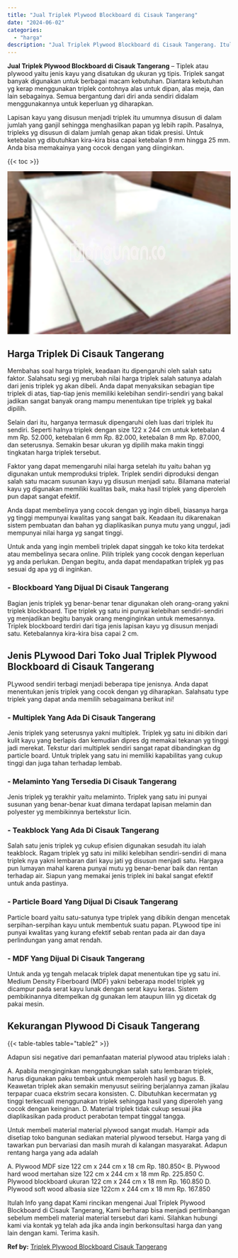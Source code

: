 ```yaml
---
title: "Jual Triplek Plywood Blockboard di Cisauk Tangerang"
date: "2024-06-02"
categories: 
  - "harga"
description: "Jual Triplek Plywood Blockboard di Cisauk Tangerang. Itulah Info yang dapat Kami rincikan mengenai Jual Triplek Plywood Blockboard di Cisauk Tangerang, Kami..."
---
```


**Jual Triplek Plywood Blockboard di Cisauk Tangerang** – Tiplek atau plywood yaitu jenis kayu yang disatukan dg ukuran yg tipis. Triplek sangat banyak digunakan untuk berbagai macam kebutuhan. Diantara kebutuhan yg kerap menggunakan triplek contohnya alas untuk dipan, alas meja, dan lain sebagainya. Semua bergantung dari diri anda sendiri didalam menggunakannya untuk keperluan yg diharapkan.

Lapisan kayu yang disusun menjadi triplek itu umumnya disusun di dalam jumlah yang ganjil sehingga menghasilkan papan yg lebih rapih. Pasalnya, tripleks yg disusun di dalam jumlah genap akan tidak presisi. Untuk ketebalan yg dibutuhkan kira-kira bisa capai ketebalan 9 mm hingga 25 mm. Anda bisa memakainya yang cocok dengan yang diinginkan.

{{< toc >}}

![Jual Triplek Plywood Blockboard di Cisauk Tangerang](/images/jual-triplek-murah-43.png)

## Harga Triplek Di Cisauk Tangerang

Membahas soal harga triplek, keadaan itu dipengaruhi oleh salah satu faktor. Salahsatu segi yg merubah nilai harga triplek salah satunya adalah dari jenis triplek yg akan dibeli. Anda dapat menyaksikan sebagian tipe triplek di atas, tiap-tiap jenis memiliki kelebihan sendiri-sendiri yang bakal jadikan sangat banyak orang mampu menentukan tipe triplek yg bakal dipilih.

Selain dari itu, harganya termasuk dipengaruhi oleh luas dari triplek itu sendiri. Seperti halnya triplek dengan size 122 x 244 cm untuk ketebalan 4 mm Rp. 52.000, ketebalan 6 mm Rp. 82.000, ketebalan 8 mm Rp. 87.000, dan seterusnya. Semakin besar ukuran yg dipilih maka makin tinggi tingkatan harga triplek tersebut.

Faktor yang dapat memengaruhi nilai harga setelah itu yaitu bahan yg digunakan untuk memproduksi triplek. Triplek sendiri diproduksi dengan salah satu macam susunan kayu yg disusun menjadi satu. Bilamana material kayu yg digunakan memiliki kualitas baik, maka hasil triplek yang diperoleh pun dapat sangat efektif.

Anda dapat membelinya yang cocok dengan yg ingin dibeli, biasanya harga yg tinggi mempunyai kwalitas yang sangat baik. Keadaan itu dikarenakan sistem pembuatan dan bahan yg diaplikasikan punya mutu yang unggul, jadi mempunyai nilai harga yg sangat tinggi.

Untuk anda yang ingin membeli triplek dapat singgah ke toko kita terdekat atau membelinya secara online. Pilih triplek yang cocok dengan keperluan yg anda perlukan. Dengan begitu, anda dapat mendapatkan triplek yg pas sesuai dg apa yg di inginkan.

### \- Blockboard Yang Dijual Di Cisauk Tangerang

Bagian jenis triplek yg benar-benar tenar digunakan oleh orang-orang yakni triplek blockboard. Tipe triplek yg satu ini punyai kelebihan sendiri-sendiri yg menjadikan begitu banyak orang menginginkan untuk memesannya. Triplek blockboard terdiri dari tiga jenis lapisan kayu yg disusun menjadi satu. Ketebalannya kira-kira bisa capai 2 cm.

## Jenis PLywood Dari Toko Jual Triplek Plywood Blockboard di Cisauk Tangerang

PLywood sendiri terbagi menjadi beberapa tipe jenisnya. Anda dapat menentukan jenis triplek yang cocok dengan yg diharapkan. Salahsatu type triplek yang dapat anda memilih sebagaimana berikut ini!

### \- Multiplek Yang Ada Di Cisauk Tangerang

Jenis triplek yang seterusnya yakni multiplek. Triplek yg satu ini dibikin dari kulit kayu yang berlapis dan kemudian dipres dg memakai tekanan yg tinggi jadi merekat. Tekstur dari multiplek sendiri sangat rapat dibandingkan dg particle board. Untuk triplek yang satu ini memiliki kapabilitas yang cukup tinggi dan juga tahan terhadap lembab.

### \- Melaminto Yang Tersedia Di Cisauk Tangerang

Jenis triplek yg terakhir yaitu melaminto. Triplek yang satu ini punyai susunan yang benar-benar kuat dimana terdapat lapisan melamin dan polyester yg membikinnya bertekstur licin.

### \- Teakblock Yang Ada Di Cisauk Tangerang

Salah satu jenis triplek yg cukup efisien digunakan sesudah itu ialah teakblock. Ragam triplek yg satu ini miliki kelebihan sendiri-sendiri di mana triplek nya yakni lembaran dari kayu jati yg disusun menjadi satu. Hargaya pun lumayan mahal karena punyai mutu yg benar-benar baik dan rentan terhadap air. Siapun yang memakai jenis triplek ini bakal sangat efektif untuk anda pastinya.

### \- Particle Board Yang Dijual Di Cisauk Tangerang

Particle board yaitu satu-satunya type triplek yang dibikin dengan mencetak serpihan-serpihan kayu untuk membentuk suatu papan. PLywood tipe ini punyai kwalitas yang kurang efektif sebab rentan pada air dan daya perlindungan yang amat rendah.

### \- MDF Yang Dijual Di Cisauk Tangerang

Untuk anda yg tengah melacak triplek dapat menentukan tipe yg satu ini. Medium Density Fiberboard (MDF) yakni beberapa model triplek yg dicampur pada serat kayu lunak dengan serat kayu keras. Sistem pembikinannya ditempelkan dg gunakan lem ataupun lilin yg dicetak dg pakai mesin.

## Kekurangan Plywood Di Cisauk Tangerang

{{< table-tables table="table2" >}}

Adapun sisi negative dari pemanfaatan material plywood atau tripleks ialah :

A. Apabila menginginkan menggabungkan salah satu lembaran triplek, harus digunakan paku tembak untuk memperoleh hasil yg bagus. B. Keawetan triplek akan semakin menyusut seiiring berjalannya zaman jikalau terpapar cuaca ekstrim secara konsisten. C. Dibutuhkan kecermatan yg tinggi terkecuali menggunakan triplek sehingga hasil yang diperoleh yang cocok dengan keinginan. D. Material triplek tidak cukup sesuai jika diaplikasikan pada product perabotan tempat tinggal tangga.

Untuk membeli material material plywood sangat mudah. Hampir ada disetiap toko bangunan sediakan material plywood tersebut. Harga yang di tawarkan pun bervariasi dan masih murah di kalangan masyarakat. Adapun rentang harga yang ada adalah

A. Plywood MDF size 122 cm x 244 cm x 18 cm Rp. 180.850< B. Plywood hard wood mertahan size 122 cm x 244 cm x 18 mm Rp. 225.850 C. Plywood blockboard ukuran 122 cm x 244 cm x 18 mm Rp. 160.850 D. Plywood soft wood albasia size 122cm x 244 cm x 18 mm Rp. 167.850

Itulah Info yang dapat Kami rincikan mengenai Jual Triplek Plywood Blockboard di Cisauk Tangerang, Kami berharap bisa menjadi pertimbangan sebelum membeli material material tersebut dari kami. Silahkan hubungi kami via kontak yg telah ada jika anda ingin berkonsultasi harga dan yang lain dengan kami. Terima kasih.

**Ref by:** [Triplek Plywood Blockboard Cisauk Tangerang](https://id.wikipedia.org/wiki/Triplek)
